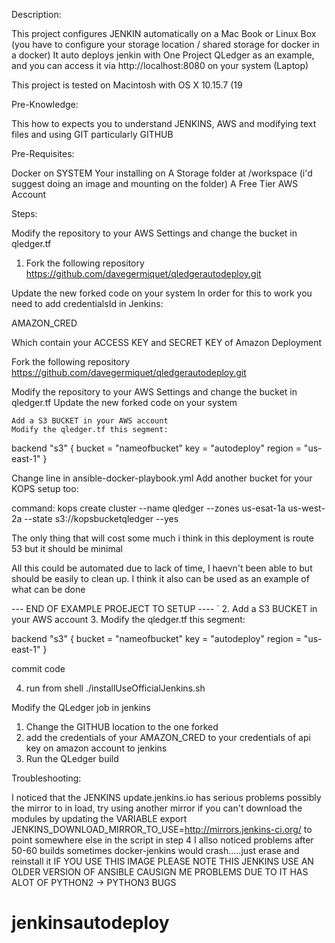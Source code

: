 Description:

This project configures JENKIN automatically on a Mac Book or Linux Box (you have to configure your storage location / shared storage for docker in a docker)
It auto deploys jenkin with One Project QLedger as an example, and you can access it via http://localhost:8080 on your system (Laptop)

This project is tested on Macintosh with OS X 10.15.7 (19

Pre-Knowledge:

This how to expects you to understand JENKINS, AWS and modifying text files and using GIT particularly GITHUB

Pre-Requisites:

Docker on SYSTEM Your installing on
A Storage folder at /workspace (i'd suggest doing an image and mounting on the folder)
A Free Tier AWS Account

Steps:

Modify the repository to your AWS Settings and change the bucket in qledger.tf


1. Fork the following repository 
https://github.com/davegermiquet/qledgerautodeploy.git

Update the new forked code on your system 
In order for this to work you need to add credentialsId in Jenkins:

AMAZON_CRED

Which contain your ACCESS KEY and SECRET KEY of Amazon Deployment

Fork the following repository https://github.com/davegermiquet/qledgerautodeploy.git

Modify the repository to your AWS Settings and change the bucket in qledger.tf
Update the new forked code on your system

    Add a S3 BUCKET in your AWS account
    Modify the qledger.tf this segment:

backend "s3" { bucket = "nameofbucket" key = "autodeploy" region = "us-east-1" }

Change line in ansible-docker-playbook.yml Add another bucket for your KOPS setup too:

command: kops create cluster  --name qledger --zones us-esat-1a us-west-2a  --state s3://kopsbucketqledger  --yes


The only thing that will cost some much i think in this deployment is route 53 but it should be minimal


All this could be automated due to lack of time, I haevn't been able to but should be easily to clean up.
I think it also can be used as an example of what can be done

 --- END OF EXAMPLE PROEJECT TO SETUP ----
`
2. Add a S3 BUCKET in your AWS account
3. Modify the qledger.tf this segment:

 backend "s3" {
    bucket = "nameofbucket"
    key    = "autodeploy"
    region = "us-east-1"
}

commit code

4. run from shell ./installUseOfficialJenkins.sh

Modify the QLedger job in jenkins

1. Change the GITHUB location to the one forked
2. add the credentials of your AMAZON_CRED to your credentials of api key on amazon account to jenkins
3. Run the QLedger build


Troubleshooting:

I noticed that the JENKINS update.jenkins.io has serious problems possibly the mirror to in load, try using another mirror if you can't download the modules
by updating the VARIABLE export JENKINS_DOWNLOAD_MIRROR_TO_USE=http://mirrors.jenkins-ci.org/ to point somewhere else in the script in step 4
I allso noticed problems after 50-60 builds sometimes docker-jenkins would crash.....just erase and reinstall it
IF YOU USE THIS IMAGE PLEASE NOTE THIS JENKINS USE AN OLDER VERSION OF ANSIBLE CAUSIGN ME PROBLEMS DUE TO IT HAS ALOT OF PYTHON2 -> PYTHON3 BUGS
# jenkinsautodeploy
